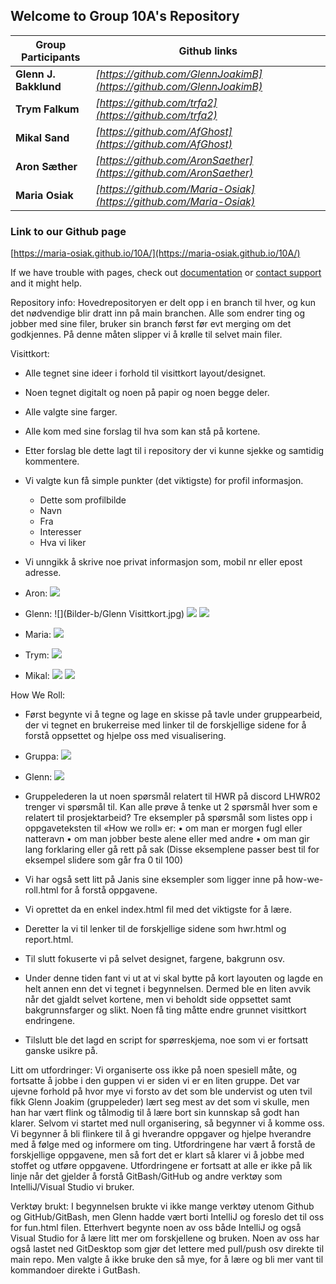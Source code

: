## Welcome to Group 10A's Repository

Group Participants | Github links
---|---
**Glenn J. Bakklund** | *[https://github.com/GlennJoakimB](https://github.com/GlennJoakimB)*
**Trym Falkum** | *[https://github.com/trfa2](https://github.com/trfa2)*
**Mikal Sand** | *[https://github.com/AfGhost](https://github.com/AfGhost)*
**Aron Sæther** | *[https://github.com/AronSaether](https://github.com/AronSaether)*
**Maria Osiak** | *[https://github.com/Maria-Osiak](https://github.com/Maria-Osiak)*

### Link to our Github page
[https://maria-osiak.github.io/10A/](https://maria-osiak.github.io/10A/)



If we have trouble with pages, check out [documentation](https://docs.github.com/categories/github-pages-basics/) or
[contact support](https://support.github.com/contact) and it might help.

Repository info:
Hovedrepositoryen er delt opp i en branch til hver, og kun det nødvendige blir dratt inn på main branchen.
Alle som endrer ting og jobber med sine filer, bruker sin branch først før evt merging om det godkjennes. På denne måten
slipper vi å krølle til selvet main filer.

Visittkort:
- Alle tegnet sine ideer i forhold til visittkort layout/designet.
- Noen tegnet digitalt og noen på papir og noen begge deler.
- Alle valgte sine farger.
- Alle kom med sine forslag til hva som kan stå på kortene.
- Etter forslag ble dette lagt til i repository der vi kunne sjekke og samtidig kommentere.
- Vi valgte kun få simple punkter (det viktigste) for profil informasjon.
  - Dette som profilbilde
  - Navn
  - Fra
  - Interesser
  - Hva vi liker
- Vi unngikk å skrive noe privat informasjon som, mobil nr eller epost adresse.

- Aron: 
![](Bilder-b/AronVisittkort.png)


- Glenn: 
![](Bilder-b/Glenn Visittkort.jpg)
![](Bilder-b/GlennVisittkort2.jpg)
![](Bilder-b/GlennVisittkort3.jpg)


- Maria:
![](Bilder-b/MariaVisittkort.png)


- Trym:
![](Bilder-b/TrymVisittkort.png)


- Mikal:
![](Bilder-b/MikalVisittkort.jpg)
![](Bilder-b/Mikal_business_cards.png)


How We Roll:
- Først begynte vi å tegne og lage en skisse på tavle under gruppearbeid, der vi tegnet en brukerreise med linker til de 
forskjellige sidene for å forstå oppsettet og hjelpe oss med visualisering.
- Gruppa: 
![](Bilder-b/HWRlayout.jpg)
- Glenn:
![](Bilder-b/GlennHWRlayout.jpg)

- Gruppelederen la ut noen spørsmål relatert til HWR på discord
LHWR02 trenger vi spørsmål til.
Kan alle prøve å tenke ut 2 spørsmål hver som e relatert til prosjektarbeid?
Tre eksempler på spørsmål som listes opp i oppgaveteksten til «How we roll» er:
• om man er morgen fugl eller natteravn
• om man jobber beste alene eller med andre
• om man gir lang forklaring eller gå rett på sak
(Disse eksemplene passer best til for eksempel slidere som går fra 0 til 100)

- Vi har også sett litt på Janis sine eksempler som ligger inne på how-we-roll.html for å forstå oppgavene.
- Vi oprettet da en enkel index.html fil med det viktigste for å lære.
- Deretter la vi til lenker til de forskjellige sidene som hwr.html og report.html.
- Til slutt fokuserte vi på selvet designet, fargene, bakgrunn osv.
- Under denne tiden fant vi ut at vi skal bytte på kort layouten og lagde en helt annen enn det vi tegnet i begynnelsen.
Dermed ble en liten avvik når det gjaldt selvet kortene, men vi beholdt side oppsettet samt bakgrunnsfarger og slikt. 
Noen få ting måtte endre grunnet visittkort endringene.
- Tilslutt ble det lagd en script for spørreskjema, noe som vi er fortsatt ganske usikre på.


Litt om utfordringer:
Vi organiserte oss ikke på noen spesiell måte, og fortsatte å jobbe i den guppen vi er siden vi er en liten gruppe. 
Det var ujevne forhold på hvor mye vi forsto av det som ble undervist og uten tvil fikk Glenn Joakim (gruppeleder) lært 
seg mest av det som vi skulle, men han har vært flink og tålmodig til å lære bort sin kunnskap så godt han klarer.
Selvom vi startet med null organisering, så begynner vi å komme oss. Vi begynner å bli flinkere til å gi hverandre
oppgaver og hjelpe hverandre med å følge med og informere om ting.
Utfordringene har vært å forstå de forskjellige oppgavene, men så fort det er klart så klarer vi å jobbe med stoffet
og utføre oppgavene.
Utfordringene er fortsatt at alle er ikke på lik linje når det gjelder å forstå GitBash/GitHub og andre verktøy som 
IntelliJ/Visual Studio vi bruker.

Verktøy brukt:
I begynnelsen brukte vi ikke mange verktøy utenom Github og GitHub/GitBash, men Glenn hadde vært borti IntelliJ 
og foreslo det til oss for fun.html filen.
Etterhvert begynte noen av oss både IntelliJ og også Visual Studio for å lære litt mer om forskjellene og bruken.
Noen av oss har også lastet ned GitDesktop som gjør det lettere med pull/push osv direkte til main repo. Men valgte å 
ikke bruke den så mye, for å lære og bli mer vant til kommandoer direkte i GutBash.
